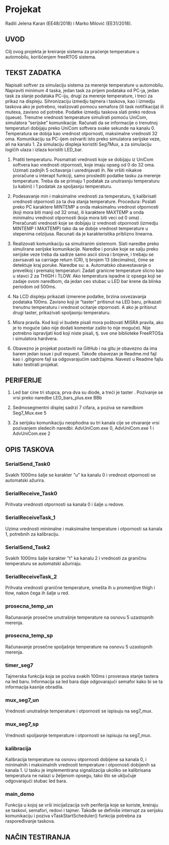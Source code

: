 # Projekat
Radili Jelena Karan (EE48/2018) i Marko Milović (EE31/2018).

## UVOD

Cilj ovog projekta je kreiranje sistema za praćenje temperature u automobilu, korišćenjem freeRTOS sistema.

## TEKST ZADATKA

Napisati softver za simulaciju sistema za merenje temperature u automobilu. Napraviti minimum 4 taska, jedan task za prijem podataka od PC-ja, jedan task za slanje podataka PC-iju, drugi za merenje temperature, i treci za prikaz na displeju. Sihronizaciju izmedju tajmera i taskova, kao i izmedju taskova ako je potrebno, realizovati pomocu semafora (ili task notifikacija) ili mutexa, zavisno od potrebe. Podatke izmedju taskova slati preko redova (queue).
Trenutne vrednosti temperature simulirati pomoću UniCom, simulatora “serijske” komunikacije. Računati da se informacije o trenutnoj temperaturi dobijaju preko UniCom softvera svake sekunde na kanalu 0. Temperatura se dobija kao vrednost otpornosti, maksimalne vrednosti 32 oma. Komunikaciju sa PC-ijem ostvariti isto preko simulatora serijske veze, ali na kanalu 1. Za simulaciju displeja koristiti Seg7Mux, a za simulaciju logičih ulaza i izlaza koristiti LED_bar.

1.	Pratiti temperaturu. Posmatrati  vrednosti koje se dobijaju iz UniCom softvera  kao vrednosti otpornosti, koje imaju opseg od 0 do 32 oma. Uzimati zadnjih 5 ocitavanja i usrednjavati ih. Ne vršiti nikakve proračune u interapt funkciji, samo proslediti podatke tasku za merenje temperature. Treba da se primaju 1 podatak za unutrasnju temperaturu (u kabini) i 1 podatak za spoljasnju temperaturu.
2.	Podesavanje min i maksimalne vrednosti za temperaturu, tj kalibrisati vrednosti otpornosti za ta dva stanja temperature. Procedura: Poslati preko PC karaktere  MINTEMP  a onda maksimalnu vrednost otpornosti (koji mora biti manji od 32 oma), ili karaktere MAXTEMP a onda minimalnu vrednost otpornosti (koja mora biti veci od 0 oma) .  Preračunati vrednosti koje se dobijaju iz vrednosti otpornosti (izmedju MINTEMP I MAXTEMP) tako da se dobije vrednost temperature u stepenima celzijusa. Racunati da je karakteristika priblizno linearna.

3.	Realizovati komunikaciju sa simuliranim sistemom. Slati naredbe preko simulirane serijske komunikacije. Naredbe i poruke koje se salju  preko serijske veze treba da sadrze samo ascii slova i brojeve, i trebaju se zavrsavati sa carriage return (CR),  tj brojem 13 (decimalno), čime se detektuje kraj poruke.  Naredbe su:
a. Automatsko obavestavanje o prevelikoj i premaloj temperaturi:
Zadati granicne temperature slicno kao u stavci 2 za THIGH i TLOW.
Ako temperatura ispadne iz opsega koji se zadaje ovom naredbom, da jedan ceo stubac u LED bar krene da blinka periodom od 500ms.
3. Na LCD displeju prikazati izmerene podatke, brzina osvezavanja podataka 100ms. Zavisno koji je “taster”  pritisnut na LED baru, prikazati trenutnu temperaturu i vrednost ocitanje otpornosti. A ako je pritisnut drugi taster, prikazivati spoljasnju temperaturu.

4.  Misra pravila. Kod koji vi budete pisali mora poštovati MISRA pravila, ako je to moguće (ako nije dodati komentar zašto to nije moguće). Nije potrebno ispravljati kod koji niste pisali, tj. sve one biblioteke FreeRTOSa i simulatora hardvera.

5. Obavezno je projekat postaviti na GitHub i na gitu je obavezno da ima barem jedan issue i pull request. Takođe obavezan je Readme.md fajl kao i .gitignore fajl sa odgovarajućim sadržajima. Navesti u Readme fajlu kako testirati projekat.

## PERIFERIJE

1. Led bar cine tri stupca, prva dva su diode, a treći je taster . Pozivanje se vrsi preko naredbe LED_bars_plus.exe BBb

2. Sedmosegmentni displej sadrzi 7 cifara, a poziva se naredbom Seg7_Mux.exe 5

3. Za serijsku komunikaciju neophodna su tri kanala cije se otvaranje vrsi pozivanjem sledecih naredbi: AdvUniCom.exe 0, AdvUniCom.exe 1 i AdvUniCom.exe 2

## OPIS TASKOVA

### SerialSend_Task0

Svakih 1000ms šalje se karakter "u" ka kanalu 0 i vrednost otpornosti se automatski ažurira.

### SerialReceive_Task0

Prihvata vrednosti otpornosti sa kanala 0 i šalje u redove.

### SerialReceiveTask_1

Uzima vrednosti minimalne i maksimalne temperature i otpornosti sa kanala 1, potrebnih za kalibraciju. 

### SerialSend_Task2

Svakih 1000ms šalje karakter "t" ka kanalu 2 i vrednosti za graničnu temperaturu se automatski ažuriraju.

### SerialReceiveTask_2

Prihvata vrednosti granične temperature, smešta ih u promenljive thigh i tlow, nakon čega ih šalje u red.

### prosecna_temp_un

Računavanje prosečne unutrašnje temperature na osnovu 5 uzastopnih merenja.

### prosecna_temp_sp

Računavanje prosečne spoljašnje temperature na osnovu 5 uzastopnih merenja.

### timer_seg7

Tajmerska funkcija koja se poziva svakih 100ms i proverava stanje tastera na led baru. Informacija sa led bara daje odgovarajući semafor kako bi se ta informacija kasnije obradila.

### mux_seg7_un

Vrednosti unutrašnje temperature i otpornosti se ispisuju na seg7_mux.

### mux_seg7_sp

Vrednosti spoljasnje temperature i otpornosti se ispisuju na seg7_mux.

### kalibracija

Kalibracija temperature na osnovu otpornosti dobijene sa kanala 0, i minimalnih i maksimalnih vrednosti temperature i otpornosti dobijenih sa kanala 1. U tasku je implementirana signalizacija ukoliko se kalibrisana temperatura ne nalazi u željenom opsegu, tako što se uključuje odgovarajući stubac led bara.

### main_demo

Funkcija u kojoj se vrši inicijalizacija svih periferija koje se koriste, kreiraju se taskovi, semafori, redovi i tajmer. Takođe se definiše interrupt za serijsku komunikaciju i poziva vTaskStartScheduler() funkcija potrebna za raspoređivanje taskova.

## NAČIN TESTIRANJA




